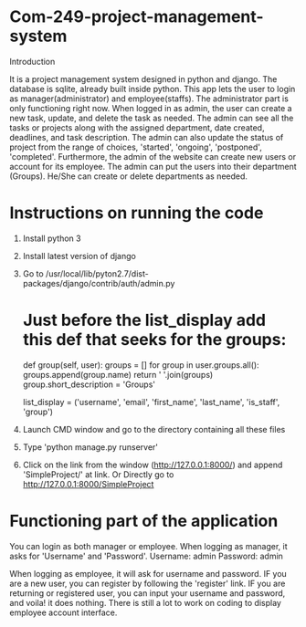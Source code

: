 # Com-249-project-management-system

Introduction

   It is a project management system designed in python and django. The database is sqlite, already built inside python. This app lets the user to login as manager(administrator) and employee(staffs). The administrator part is only functioning right now. When logged in as admin, the user can create a new task, update, and delete the task as needed. The admin can see all the tasks or projects along with the assigned department, date created, deadlines, and task description. The admin can also update the status of project from the range of choices, 'started', 'ongoing', 'postponed', 'completed'.
  Furthermore, the admin of the website can create new users or account for its employee. The admin can put the users into their department (Groups). He/She can create or delete departments as needed.
  
  
# Instructions on running the code
  1. Install python 3
  2. Install latest version of django
  3. Go to  /usr/local/lib/pyton2.7/dist-packages/django/contrib/auth/admin.py

        # Just before the list_display add this def that seeks for the groups:

        def group(self, user):
            groups = []
            for group in user.groups.all():
                groups.append(group.name)
            return ' '.join(groups)
        group.short_description = 'Groups'

        list_display = ('username', 'email', 'first_name', 'last_name', 'is_staff', 'group')
        
  4. Launch CMD window and go to the directory containing all these files
  5. Type 'python manage.py runserver'
  6. Click on the link from the window (http://127.0.0.1:8000/) and append 'SimpleProject/' at link. Or Directly go to            http://127.0.0.1:8000/SimpleProject
 
 
 # Functioning part of the application
 
 You can login as both manager or employee. When logging as manager, it asks for 'Username' and 'Password'. 
      Username: admin
      Password: admin
      
 When logging as employee, it will ask for username and password. IF you are a new user, you can register by following the 'register' link. IF you are returning or registered user, you can input your username and password, and voila! it does nothing. There is still a lot to work on coding to display employee account interface.
 

